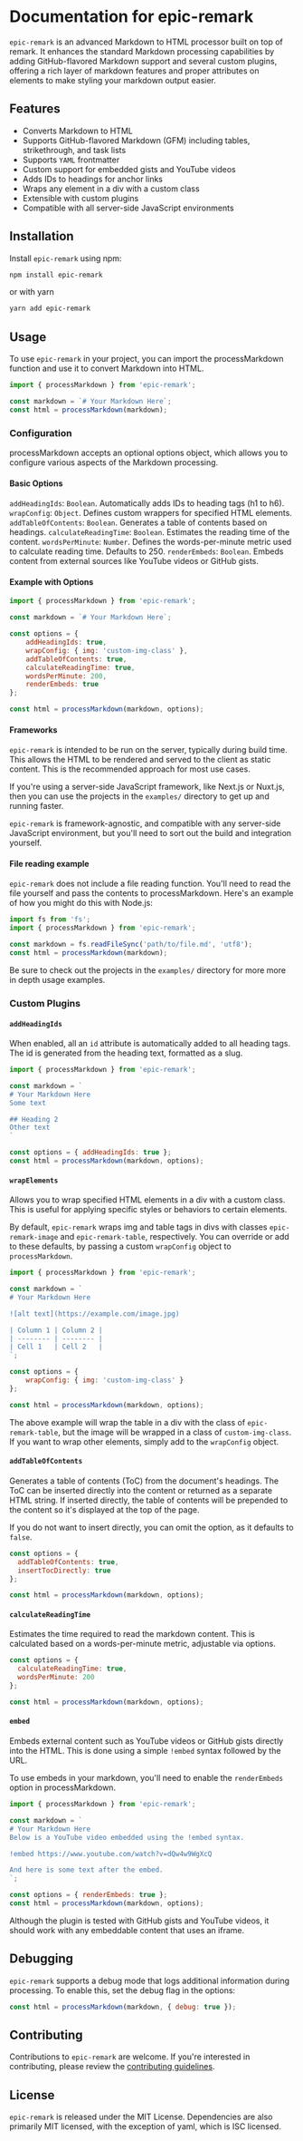 # Documentation for epic-remark
`epic-remark` is an advanced Markdown to HTML processor built on top of remark. It enhances the standard Markdown processing capabilities by adding GitHub-flavored Markdown support and several custom plugins, offering a rich layer of markdown features and proper attributes on elements to make styling your markdown output easier.

## Features
* Converts Markdown to HTML
* Supports GitHub-flavored Markdown (GFM) including tables, strikethrough, and task lists
* Supports `YAML` frontmatter
* Custom support for embedded gists and YouTube videos
* Adds IDs to headings for anchor links
* Wraps any element in a div with a custom class 
* Extensible with custom plugins
* Compatible with all server-side JavaScript environments

## Installation
Install `epic-remark` using npm:

```bash
npm install epic-remark
```

or with yarn

```bash
yarn add epic-remark
```

## Usage
To use `epic-remark` in your project, you can import the processMarkdown function and use it to convert Markdown into HTML.

```javascript
import { processMarkdown } from 'epic-remark';

const markdown = `# Your Markdown Here`;
const html = processMarkdown(markdown);
```

### Configuration
processMarkdown accepts an optional options object, which allows you to configure various aspects of the Markdown processing.

#### Basic Options
`addHeadingIds`: `Boolean`. Automatically adds IDs to heading tags (h1 to h6).
`wrapConfig`: `Object`. Defines custom wrappers for specified HTML elements.
`addTableOfContents`: `Boolean`. Generates a table of contents based on headings.
`calculateReadingTime`: `Boolean`. Estimates the reading time of the content.
`wordsPerMinute`: `Number`. Defines the words-per-minute metric used to calculate reading time. Defaults to 250.
`renderEmbeds`: `Boolean`. Embeds content from external sources like YouTube videos or GitHub gists.

#### Example with Options

```javascript
import { processMarkdown } from 'epic-remark';

const markdown = `# Your Markdown Here`;

const options = {
    addHeadingIds: true,
    wrapConfig: { img: 'custom-img-class' },
    addTableOfContents: true,
    calculateReadingTime: true,
    wordsPerMinute: 200,
    renderEmbeds: true
};

const html = processMarkdown(markdown, options);
```

#### Frameworks
`epic-remark` is intended to be run on the server, typically during build time. This allows the HTML to be rendered and served to the client as static content. This is the recommended approach for most use cases.

If you're using a server-side JavaScript framework, like Next.js or Nuxt.js, then you can use the projects in the `examples/` directory to get up and running faster. 

`epic-remark` is framework-agnostic, and compatible with any server-side JavaScript environment, but you'll need to sort out the build and integration yourself.

#### File reading example
`epic-remark` does not include a file reading function. You'll need to read the file yourself and pass the contents to processMarkdown. Here's an example of how you might do this with Node.js:

```javascript
import fs from 'fs';
import { processMarkdown } from 'epic-remark';

const markdown = fs.readFileSync('path/to/file.md', 'utf8');
const html = processMarkdown(markdown);
```

Be sure to check out the projects in the `examples/` directory for more more in depth usage examples.

### Custom Plugins
#### `addHeadingIds`
When enabled, all an `id` attribute is automatically added to all heading tags. The id is generated from the heading text, formatted as a slug.

```javascript
import { processMarkdown } from 'epic-remark';

const markdown = `
# Your Markdown Here
Some text

## Heading 2
Other text
`

const options = { addHeadingIds: true };
const html = processMarkdown(markdown, options);
```

#### `wrapElements`
Allows you to wrap specified HTML elements in a div with a custom class. This is useful for applying specific styles or behaviors to certain elements.

By default, `epic-remark` wraps img and table tags in divs with classes `epic-remark-image` and `epic-remark-table`, respectively. You can override or add to these defaults, by passing a custom `wrapConfig` object to `processMarkdown`.

```javascript
import { processMarkdown } from 'epic-remark';

const markdown = `
# Your Markdown Here

![alt text](https://example.com/image.jpg)

| Column 1 | Column 2 |
| -------- | -------- |
| Cell 1   | Cell 2   |
`;

const options = {
    wrapConfig: { img: 'custom-img-class' }
};

const html = processMarkdown(markdown, options);
```

The above example will wrap the table in a div with the class of `epic-remark-table`, but the image will be wrapped in a class of `custom-img-class`. If you want to wrap other elements, simply add to the `wrapConfig` object.

#### `addTableOfContents`
Generates a table of contents (ToC) from the document's headings. The ToC can be inserted directly into the content or returned as a separate HTML string. If inserted directly, the table of contents will be prepended to the content so it's displayed at the top of the page. 

If you do not want to insert directly, you can omit the option, as it defaults to `false`. 

```javascript
const options = { 
  addTableOfContents: true,
  insertTocDirectly: true
};

const html = processMarkdown(markdown, options);
```


#### `calculateReadingTime`
Estimates the time required to read the markdown content. This is calculated based on a words-per-minute metric, adjustable via options.

```javascript
const options = { 
  calculateReadingTime: true,
  wordsPerMinute: 200
};

const html = processMarkdown(markdown, options);
```

#### `embed`
Embeds external content such as YouTube videos or GitHub gists directly into the HTML. This is done using a simple `!embed` syntax followed by the URL.

To use embeds in your markdown, you'll need to enable the `renderEmbeds` option in processMarkdown.

```javascript
import { processMarkdown } from 'epic-remark';

const markdown = `
# Your Markdown Here
Below is a YouTube video embedded using the !embed syntax.

!embed https://www.youtube.com/watch?v=dQw4w9WgXcQ

And here is some text after the embed.
`;

const options = { renderEmbeds: true };
const html = processMarkdown(markdown, options);
```

Although the plugin is tested with GitHub gists and YouTube videos, it should work with any embeddable content that uses an iframe.


## Debugging
`epic-remark` supports a debug mode that logs additional information during processing. To enable this, set the debug flag in the options:

```javascript
const html = processMarkdown(markdown, { debug: true });
```

## Contributing
Contributions to `epic-remark` are welcome. If you're interested in contributing, please review the [contributing guidelines](CONTRIBUTING.md).

## License
`epic-remark` is released under the MIT License. Dependencies are also primarily MIT licensed, with the exception of yaml, which is ISC licensed.